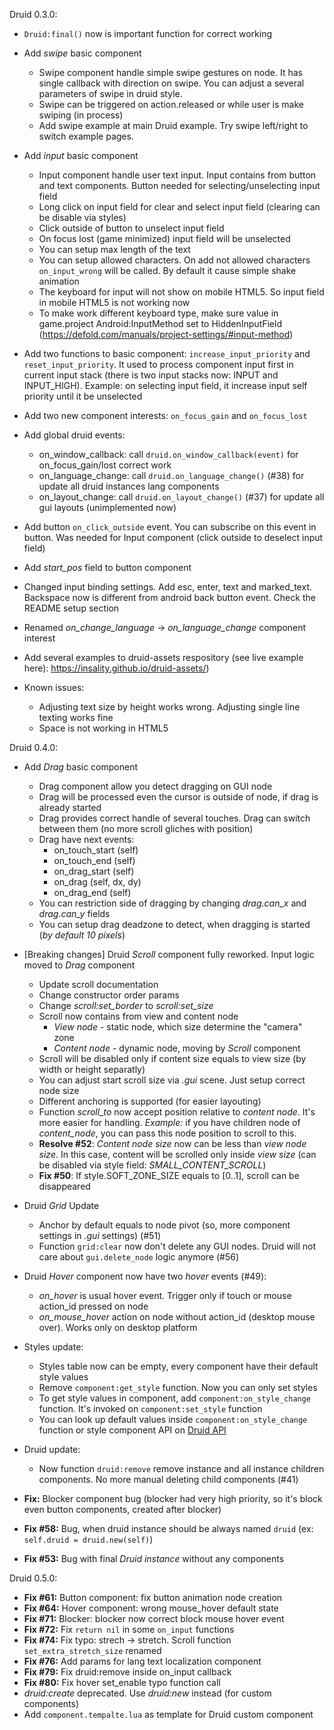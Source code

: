 Druid 0.3.0:

- `Druid:final()` now is important function for correct working

- Add _swipe_ basic component
	- Swipe component handle simple swipe gestures on node. It has single callback with direction on swipe. You can adjust a several parameters of swipe in druid style.
	- Swipe can be triggered on action.released or while user is make swiping (in process)
	- Add swipe example at main Druid example. Try swipe left/right to switch example pages.

- Add _input_ basic component
	- Input component handle user text input. Input contains from button and text components. Button needed for selecting/unselecting input field
	- Long click on input field for clear and select input field (clearing can be disable via styles)
	- Click outside of button to unselect input field
	- On focus lost (game minimized) input field will be unselected
	- You can setup max length of the text
	- You can setup allowed characters. On add not allowed characters `on_input_wrong` will be called. By default it cause simple shake animation
	- The keyboard for input will not show on mobile HTML5. So input field in mobile HTML5 is not working now
	- To make work different keyboard type, make sure value in game.project Android:InputMethod set to HiddenInputField (https://defold.com/manuals/project-settings/#input-method)

- Add two functions to basic component: `increase_input_priority` and `reset_input_priority`. It used to process component input first in current input stack (there is two input stacks now: INPUT and INPUT_HIGH). Example: on selecting input field, it increase input self priority until it be unselected

- Add two new component interests: `on_focus_gain` and `on_focus_lost`

- Add global druid events:
	- on_window_callback: call `druid.on_window_callback(event)` for on_focus_gain/lost correct work
	- on_language_change: call `druid.on_language_change()` (#38) for update all druid instances lang components
	- on_layout_change: call `druid.on_layout_change()` (#37) for update all gui layouts (unimplemented now)

- Add button `on_click_outside` event. You can subscribe on this event in button. Was needed for Input component (click outside to deselect input field)

- Add _start_pos_ field to button component

- Changed input binding settings. Add esc, enter, text and marked_text. Backspace now is different from android back button event. Check the README setup section

- Renamed _on_change_language_ -> _on_language_change_ component interest

- Add several examples to druid-assets respository (see live example here): https://insality.github.io/druid-assets/)

- Known issues:
	- Adjusting text size by height works wrong. Adjusting single line texting works fine
	- Space is not working in HTML5



Druid 0.4.0:

- Add _Drag_ basic component
	- Drag component allow you detect dragging on GUI node
	- Drag will be processed even the cursor is outside of node, if drag is already started
	- Drag provides correct handle of several touches. Drag can switch between them (no more scroll gliches with position)
	- Drag have next events:
		- on_touch_start (self)
		- on_touch_end (self)
		- on_drag_start (self)
		- on_drag (self, dx, dy)
		- on_drag_end (self)
	- You can restriction side of dragging by changing _drag.can_x_ and _drag.can_y_ fields
	- You can setup drag deadzone to detect, when dragging is started (_by default 10 pixels_)

- [Breaking changes] Druid _Scroll_ component fully reworked. Input logic moved to _Drag_ component
	- Update scroll documentation
	- Change constructor order params
	- Change _scroll:set_border_ to _scroll:set_size_
	- Scroll now contains from view and content node
		- _View node_ - static node, which size determine the "camera" zone
		- _Content node_ - dynamic node, moving by _Scroll_ component
	- Scroll will be disabled only if content size equals to view size (by width or height separatly)
	- You can adjust start scroll size via _.gui_ scene. Just setup correct node size
	- Different anchoring is supported (for easier layouting)
	- Function _scroll_to_ now accept position relative to _content node_. It's more easier for handling. _Example:_ if you have children node of _content_node_, you can pass this node position to scroll to this.
	- **Resolve #52**: _Content node size_ now can be less than _view node size_. In this case, content will be scrolled only inside _view size_ (can be disabled via style field: _SMALL_CONTENT_SCROLL_)
	- **Fix #50**: If style.SOFT_ZONE_SIZE equals to [0..1], scroll can be disappeared

- Druid _Grid_ Update
	- Anchor by default equals to node pivot (so, more component settings in _.gui_ settings) (#51)
	- Function `grid:clear` now don't delete any GUI nodes. Druid will not care about `gui.delete_node` logic anymore (#56)

- Druid _Hover_ component now have two _hover_ events (#49):
	- _on_hover_ is usual hover event. Trigger only if touch or mouse action_id pressed on node
	- _on_mouse_hover_ action on node without action_id (desktop mouse over). Works only on desktop platform

- Styles update:
	- Styles table now can be empty, every component have their default style values
	- Remove `component:get_style` function. Now you can only set styles
	- To get style values in component, add `component:on_style_change` function. It's invoked on `component:set_style` function
	- You can look up default values inside `component:on_style_change` function or style component API on [Druid API](https://insality.github.io/druid/index.html)

- Druid update:
	- Now function `druid:remove` remove instance and all instance children components. No more manual deleting child components (#41)

- **Fix:** Blocker component bug (blocker had very high priority, so it's block even button components, created after blocker)
- **Fix #58:** Bug, when druid instance should be always named `druid` (ex: `self.druid = druid.new(self)`)
- **Fix #53:** Bug with final _Druid instance_ without any components


Druid 0.5.0:
- **Fix #61:** Button component: fix button animation node creation
- **Fix #64:** Hover component: wrong mouse_hover default state
- **Fix #71:** Blocker: blocker now correct block mouse hover event
- **Fix #72:** Fix `return nil` in some `on_input` functions
- **Fix #74:** Fix typo: strech -> stretch. Scroll function `set_extra_stretch_size` renamed
- **Fix #76:** Add params for lang text localization component
- **Fix #79:** Fix druid:remove inside on_input callback
- **Fix #80:** Fix hover set_enable typo function call
- _druid:create_ deprecated. Use _druid:new_ instead (for custom components)
- Add `component.tempalte.lua` as template for Druid custom component

